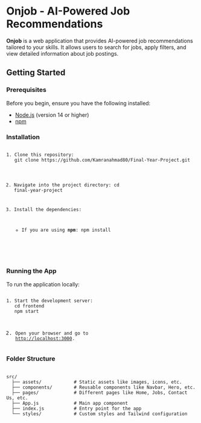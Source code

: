 # <strong>Onjob - AI-Powered Job Recommendations</strong>

<p><strong>Onjob</strong> is a web application that provides AI-powered job recommendations tailored to your skills. It allows users to search for jobs, apply filters, and view detailed information about job postings.</p>

<h2>Getting Started</h2>

<h3>Prerequisites</h3>
<p>Before you begin, ensure you have the following installed:</p>
<ul>
  <li><a href="https://nodejs.org/">Node.js</a> (version 14 or higher)</li>
  <li><a href="https://www.npmjs.com/">npm</a> </li>
</ul>

<h3>Installation</h3>
<pre><code>
1. Clone this repository:
   git clone https://github.com/Kamranahmad80/Final-Year-Project.git

2. Navigate into the project directory:
   cd final-year-project

3. Install the dependencies:
   - If you are using <strong>npm</strong>:
     npm install
  
</code></pre>
<h3>Running the App</h3>
<p>To run the application locally:</p>
<pre><code>
1. Start the development server:
   cd frontend
   npm start

2. Open your browser and go to <a href="http://localhost:3000">http://localhost:3000</a>.
</code></pre>

<h3>Folder Structure</h3>
<pre><code>
src/
  ├── assets/            # Static assets like images, icons, etc.
  ├── components/        # Reusable components like Navbar, Hero, etc.
  ├── pages/             # Different pages like Home, Jobs, Contact Us, etc.
  ├── App.js             # Main app component
  ├── index.js           # Entry point for the app
  └── styles/            # Custom styles and Tailwind configuration
</code></pre>

